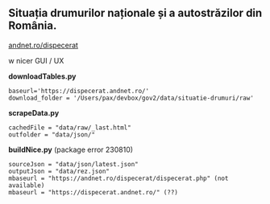 ## Situația drumurilor naționale și a autostrăzilor din România. 

[andnet.ro/dispecerat](https://andnet.ro/dispecerat/) 

w nicer GUI / UX

__downloadTables.py__

    baseurl='https://dispecerat.andnet.ro/'
    download_folder = '/Users/pax/devbox/gov2/data/situatie-drumuri/raw'

__scrapeData.py__

    cachedFile = "data/raw/_last.html"
    outfolder = "data/json/"

__buildNice.py__ (package error 230810)

    sourceJson = "data/json/latest.json"
    outputJson = "data/rez.json"
    mbaseurl = "https://andnet.ro/dispecerat/dispecerat.php" (not available)
    mbaseurl = "https://dispecerat.andnet.ro/" (??)